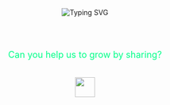 <div align="center">

  <!-- Typing Text -->
  <img src="https://readme-typing-svg.demolab.com?font=Fira+Code&size=24&pause=1000&color=00FF88&center=true&vCenter=true&width=400&lines=Hai+%F0%9F%91%8B%2C+I'm+Akhyul+Rizal" alt="Typing SVG" />

  <br><br>

  <!-- Sub Text -->
  <p style="color:#00ff88; font-size: 18px;">Can you help us to grow by sharing?</p>

  <br>

  <!-- Social Media Icons - Styled as Circles -->
  <a href="https://github.com/username" target="_blank">
    <img src="https://img.icons8.com/ios-filled/50/8b5cf6/github.png" width="40" style="margin: 0 10px;" />
  </a>
  <a href="https://linkedin